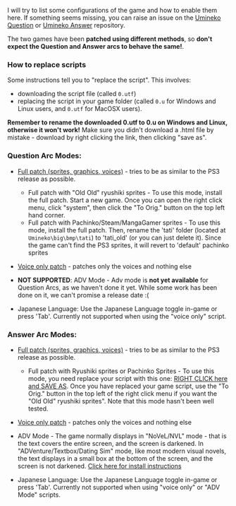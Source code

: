 I will try to list some configurations of the game and how to enable them here. If something seems missing, you can raise an issue on the [Umineko Question](https://github.com/07th-mod/umineko-question/issues) or [Umineko Answer](https://github.com/07th-mod/umineko-answer/issues) repository.

The two games have been **patched using different methods**, so **don't expect the Question and Answer arcs to behave the same!**.

### How to replace scripts

Some instructions tell you to "replace the script". This involves:

- downloading the script file (called `0.utf`)
- replacing the script in your game folder (called `0.u` for Windows and Linux users, and `0.utf` for MacOSX users). 

**Remember to rename the downloaded 0.utf to 0.u on Windows and Linux, otherwise it won't work!** 
Make sure you didn't download a .html file by mistake - download by right clicking the link, then clicking "save as".

### Question Arc Modes:
- [Full patch (sprites, graphics, voices)](https://07th-mod.com/wiki/Umineko/Umineko-Part-1---Voice-and-Graphics-Patch) - tries to be as similar to the PS3 release as possible. 
    - Full patch with "Old Old" ryushiki sprites - To use this mode, install the full patch. Start a new game. Once you can open the right click menu, click "system", then click the "To Orig." button on the top left hand corner.
    - Full patch with Pachinko/Steam/MangaGamer sprites - To use this mode, install the full patch. Then, rename the 'tati' folder (located at `Umineko\big\bmp\tati`) to 'tati_old' (or you can just delete it). Since the game can't find the PS3 sprites, it will revert to 'default' pachinko sprites

- [Voice only patch](https://07th-mod.com/wiki/Umineko/Umineko-Part-1.1---Voices-only-Patch) - patches only the voices and nothing else

- **NOT SUPPORTED**: ADV Mode - Adv mode is **not yet available** for Question Arcs, as we haven't done it yet. While some work has been done on it, we can't promise a release date :(

- Japanese Language: Use the Japanese Language toggle in-game or press 'Tab'. Currently not supported when using the "voice only" script.

### Answer Arc Modes:
- [Full patch (sprites, graphics, voices)](https://07th-mod.com/wiki/Umineko/Umineko-Part-1---Voice-and-Graphics-Patch) - tries to be as similar to the PS3 release as possible. 
    - Full patch with Ryushiki sprites or Pachinko Sprites - To use this mode, you need replace your script with this one: [RIGHT CLICK here and SAVE AS](https://github.com/07th-mod/umineko-answer/raw/old_sprites/0.utf). Once you have replaced your game script, use the "To Orig." button in the top left of the right click menu if you want the "Old Old" ryushiki sprites". Note that this mode hasn't been well tested.

- [Voice only patch](https://07th-mod.com/wiki/Umineko/Umineko-Part-1.1---Voices-only-Patch) - patches only the voices and nothing else

- ADV Mode - The game normally displays in "NoVeL/NVL" mode - that is the text covers the entire screen, and the screen is darkened. In "ADVenture/Textbox/Dating Sim" mode, like most modern visual novels, the text displays in a small box at the bottom of the screen, and the screen is not darkened. [Click here for install instructions](https://07th-mod.com/wiki/Umineko/Umineko-Part-1---Voice-and-Graphics-Patch#adv-mode-chiruanswer-arcs-only)

- Japanese Language: Use the Japanese Language toggle in-game or press 'Tab'. Currently not supported when using "voice only" or "ADV Mode" scripts.

